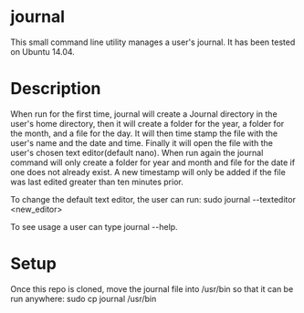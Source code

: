 # journal
This small command line utility manages a user's journal. It has been tested on Ubuntu 14.04.

# Description
When run for the first time, journal will create a Journal directory in the user's home directory, then it will create a folder for the year, a folder for the month, and a file for the day. It will then time stamp the file with the user's name and the date and time. Finally it will open the file with the user's chosen text editor(default nano). When run again the journal command will only create a folder for year and month and file for the date if one does not already exist. A new timestamp will only be added if the file was last edited greater than ten minutes prior.

To change the default text editor, the user can run:
sudo journal --texteditor <new_editor>

To see usage a user can type journal --help.

# Setup
Once this repo is cloned, move the journal file into /usr/bin so that it can be run anywhere:
sudo cp journal /usr/bin
